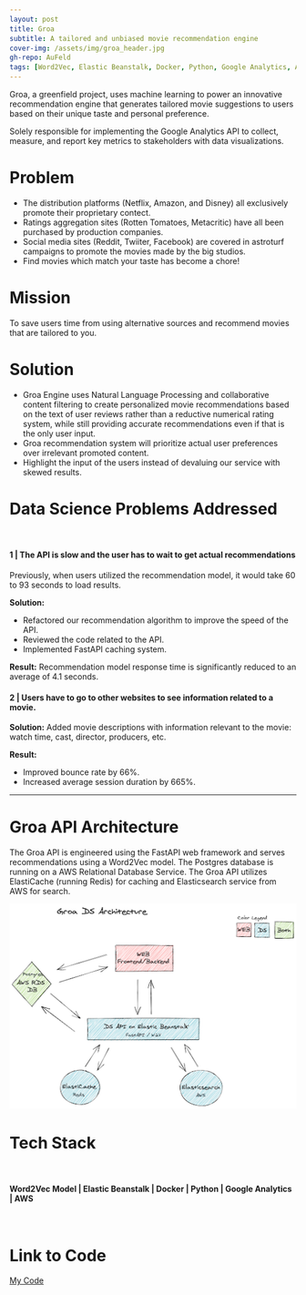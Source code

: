 ```yaml
---
layout: post
title: Groa
subtitle: A tailored and unbiased movie recommendation engine
cover-img: /assets/img/groa_header.jpg
gh-repo: AuFeld
tags: [Word2Vec, Elastic Beanstalk, Docker, Python, Google Analytics, AWS]
---
```


Groa, a greenfield project, uses machine learning to power an innovative recommendation engine that generates tailored movie suggestions to users based on their unique taste and personal preference. 

Solely responsible for implementing the Google Analytics API to collect, measure, and report key metrics to stakeholders with data visualizations.

# Problem

- The distribution platforms (Netflix, Amazon, and Disney) all exclusively promote their proprietary contect.
- Ratings aggregation sites (Rotten Tomatoes, Metacritic) have all been purchased by production companies. 
- Social media sites (Reddit, Twiiter, Facebook) are covered in astroturf campaigns to promote the movies made by the big studios. 
- Find movies which match your taste has become a chore! 

# Mission

To save users time from using alternative sources and recommend movies that are tailored to you.

# Solution 

- Groa Engine uses Natural Language Processing and collaborative content filtering to create personalized movie recommendations based on the text of user reviews rather than a reductive numerical rating system, while still providing accurate recommendations even if that is the only user input. 
- Groa recommendation system will prioritize actual user preferences over irrelevant promoted content. 
- Highlight the input of the users instead of devaluing our service with skewed results.

# Data Science Problems Addressed
<br> 

#### 1 | The API is slow and the user has to wait to get actual recommendations

Previously, when users utilized the recommendation model, it would take 60 to 93 seconds to load results. 

**Solution:** 
- Refactored our recommendation algorithm to improve the speed of the API. 
- Reviewed the code related to the API. 
- Implemented FastAPI caching system.

**Result:** Recommendation model response time is significantly reduced to an average of 4.1 seconds.

#### 2 | Users have to go to other websites to see information related to a movie. 

**Solution:** Added movie descriptions with information relevant to the movie: watch time, cast, director, producers, etc.

**Result:**
- Improved bounce rate by 66%.
- Increased average session duration by 665%.
 
---

# Groa API Architecture

The Groa API is engineered using the FastAPI web framework and serves recommendations using a Word2Vec model. The Postgres database is running on a AWS Relational Database Service. The Groa API utilizes ElastiCache (running Redis) for caching and Elasticsearch service from AWS for search. 

![DS API Architecture](/assets/img/groa_ds_architecture.png)
 
# Tech Stack 
<br>

#### Word2Vec Model | Elastic Beanstalk | Docker | Python | Google Analytics | AWS
<br>

# Link to Code

[My Code](https://github.com/AuFeld/Groa-ds)